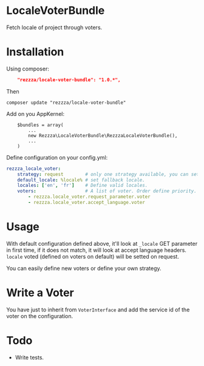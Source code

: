 LocaleVoterBundle
=================

Fetch locale of project through voters.

# Installation

Using composer:

```json
    "rezzza/locale-voter-bundle": "1.0.*",
```

Then

```
composer update "rezzza/locale-voter-bundle"
```

Add on you AppKernel:

```
    $bundles = array(
        ...
        new Rezzza\LocaleVoterBundle\RezzzaLocaleVoterBundle(),
        ...
    )
```

Define configuration on your config.yml:

```yaml
rezzza_locale_voter:
    strategy: request        # only one strategy available, you can set null to manually decide of locale.
    default_locale: %locale% # set fallback locale.
    locales: ['en', 'fr']    # Define valid locales.
    voters:                  # A list of voter. Order define priority.
        - rezzza.locale_voter.request_parameter.voter
        - rezzza.locale_voter.accept_language.voter
```

# Usage

With default configuration defined above, it'll look at `_locale` GET parameter in first time, if it does not match, it will look at accept language headers.
`locale` voted (defined on voters on default) will be setted on request.

You can easily define new voters or define your own strategy.

# Write a Voter

You have just to inherit from `VoterInterface` and add the service id of the voter on the configuration.

# Todo

- Write tests.
